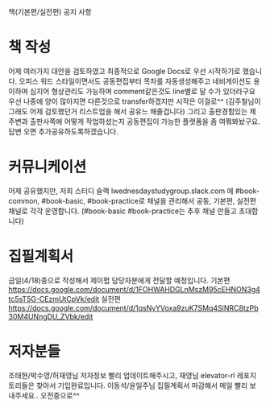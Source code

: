책(기본편/실전편) 공지 사항

# 책 작성
어제 여러가지 대안을 검토하였고 최종적으로 Google Docs로 우선 시작하기로 했습니다. 
오피스 워드 스타일이면서도 공동편집부터 목차를 자동생성해주고 네비게이션도 용이하며 심지어 형상관리도 가능하며 
comment같은것도 line별로 달 수가 있더라구요 우선 나중에 양이 많아지면 다른것으로 transfer하겠지만 시작은 이걸로^^
(김주철님이 그래도 어제 검토했던거 리스트업을 해서 공유느 해줄겁니다) 그리고 출판경험있는 제 주변과 출판사쪽에 어떻게 
작업하셨는지 공동편집이 가능한 플랫폼을 좀 여쭤봐놨구요. 답변 오면 추가공유하도록하겠습니다.

# 커뮤니케이션
어제 공유했지만, 저희 스터디 슬랙 lwednesdaystudygroup.slack.com 에 #book-common, #book-basic, #book-practice로 
채널을 관리해서 공동, 기본편, 실전편 채널로 각각 운영합니다.  (#book-basic #book-practice는 추후 채널 만들고 초대합니다)

# 집필계획서
금일(4/18)중으로 작성해서 제이펍 담당자분에게 전달할 예정입니다.
기본편 https://docs.google.com/document/d/1FOHWAHDGLnMszM95cEHNON3g4tc5sT5G-CEzmUtCpVk/edit
실전편 https://docs.google.com/document/d/1qsNyYVoxa9zuK7SMq4SlNRC8tzPb30M4UNngDU_ZVbk/edit

# 저자분들
조태현/박수영/허재영님 저자정보 빨리 업데이트해주시고, 재영님 elevator-rl 레포지토리들은 찾아서 기입완료입니다. 
이동석/윤일주님 집필계획서 마감해서 메일 빨리 보내주세요.. 오전중으로^^
